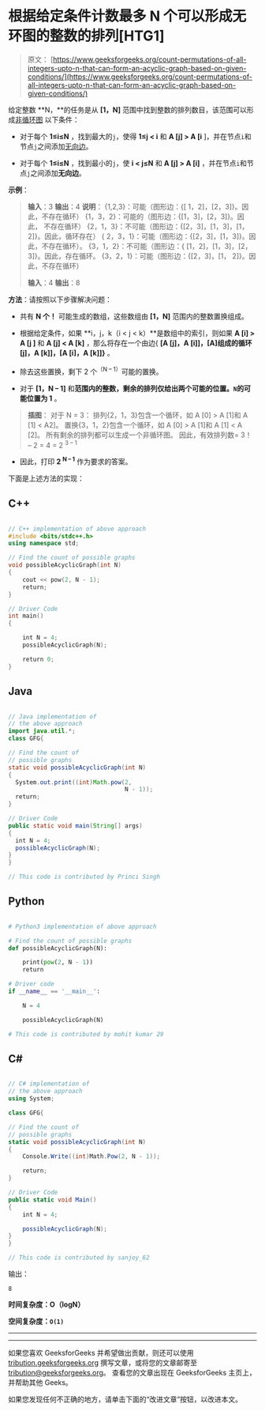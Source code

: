 # 根据给定条件计数最多 N 个可以形成无环图的整数的排列[H​​TG1]

> 原文： [https://www.geeksforgeeks.org/count-permutations-of-all-integers-upto-n-that-can-form-an-acyclic-graph-based-on-given-conditions/](https://www.geeksforgeeks.org/count-permutations-of-all-integers-upto-n-that-can-form-an-acyclic-graph-based-on-given-conditions/)

给定整数 **N，**的任务是从 **[1，N]** 范围中找到整数的排列数目，该范围可以形成[非循环图](https://en.wikipedia.org/wiki/Directed_acyclic_graph) 以下条件：

*   对于每个 **1≤i≤N** ，找到最大的`j`，使得 **1≤j < i** 和 **A [j] > A [i** ]，并在节点`i`和节点`j`之间添加[无向边](https://www.geeksforgeeks.org/count-number-edges-undirected-graph/)。

*   对于每个 **1≤i≤N** ，找到最小的`j`，使 **i < j≤N** 和 **A [j] > A [i]** ，并在节点`i`和节点`j`之间添加**无向边**。

**示例**：

> **输入**：3
> **输出**：4
> **说明**：
> {1,2,3}：可能（图形边：{[ 1，2]，[2，3]}。因此，不存在循环）
> {1，3，2}：可能的（图形边：{[1，3]，[2，3]}。因此， 不存在循环）
> {2，1，3}：不可能（图形边：{[2，3]，[1，3]，[1，2]}。因此，循环存在）
> { 2，3，1}：可能（图形边：{[2，3]，[1，3]}。因此，不存在循环）。
> {3，1，2}：不可能（图形边：{ [1，2]，[1，3]，[2，3]}。因此，存在循环。
> {3，2，1}：可能（图形边：{[2，3]，[1， 2]}。因此，不存在循环）
> 
> **输入**：4
> **输出**：8

**方法**：请按照以下步骤解决问题：

*   共有 **N 个！** 可能生成的数组，这些数组由 **[1，N]** 范围内的整数置换组成。

*   根据给定条件，如果 **i，j，k（i < j < k）**是数组中的索引，则如果 **A [i] > A [j ]** 和 **A [j] < A [k]** ，那么将存在一个由边{ **[A [j]，A [i]]，[A]组成的循环 [j]，A [k]]，[A [i]，A [k]]}** 。

*   除去这些置换，剩下 2 个<sup>（N – 1）</sup>可能的置换。

*   对于 **[1，N – 1]** 和**范围内的整数，剩余的排列仅给出两个可能的位置。`N`的可能位置为 1** 。

> **插图**：
> 对于 N = 3：
> 排列{2，1，3}包含一个循环，如 A [0] > A [1]和 A [1] < A2]。
> 置换{3，1，2}包含一个循环，如 A [0] > A [1]和 A [1] < A [2]。
> 所有剩余的排列都可以生成一个非循环图。
> 因此，有效排列数= 3！ – 2 = 4 = 2 <sup>3 – 1</sup>

*   因此，打印 **2 <sup>N – 1</sup>** 作为要求的答案。

下面是上述方法的实现：

## C++

```cpp

// C++ implementation of above approach
#include <bits/stdc++.h>
using namespace std;

// Find the count of possible graphs
void possibleAcyclicGraph(int N)
{
    cout << pow(2, N - 1);
    return;
}

// Driver Code
int main()
{

    int N = 4;
    possibleAcyclicGraph(N);

    return 0;
}

```

## Java

```java

// Java implementation of 
// the above approach
import java.util.*;
class GFG{

// Find the count of 
// possible graphs
static void possibleAcyclicGraph(int N)
{
  System.out.print((int)Math.pow(2, 
                                 N - 1));
  return;
}

// Driver Code
public static void main(String[] args)
{
  int N = 4;
  possibleAcyclicGraph(N);
}
}

// This code is contributed by Princi Singh

```

## Python

```py

# Python3 implementation of above approach

# Find the count of possible graphs
def possibleAcyclicGraph(N):

    print(pow(2, N - 1))
    return

# Driver code
if __name__ == '__main__':

    N = 4

    possibleAcyclicGraph(N)

# This code is contributed by mohit kumar 29

```

## C#

```cs

// C# implementation of 
// the above approach
using System;

class GFG{

// Find the count of 
// possible graphs
static void possibleAcyclicGraph(int N)
{
    Console.Write((int)Math.Pow(2, N - 1));

    return;
}

// Driver Code
public static void Main()
{
    int N = 4;

    possibleAcyclicGraph(N);
}
}

// This code is contributed by sanjoy_62

```

输出：

```
8

```

**时间复杂度：O（logN）**

**空间复杂度：`O(1)`**



* * *

* * *

如果您喜欢 GeeksforGeeks 并希望做出贡献，则还可以使用 [tribution.geeksforgeeks.org](https://contribute.geeksforgeeks.org/) 撰写文章，或将您的文章邮寄至 tribution@geeksforgeeks.org。 查看您的文章出现在 GeeksforGeeks 主页上，并帮助其他 Geeks。

如果您发现任何不正确的地方，请单击下面的“改进文章”按钮，以改进本文。